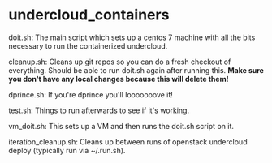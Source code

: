 # undercloud_containers

doit.sh: The main script which sets up a centos 7 machine with all the bits necessary to run the containerized undercloud.

cleanup.sh: Cleans up git repos so you can do a fresh checkout of everything.  Should be able to run doit.sh again after running this.  **Make sure you don't have any local changes because this will delete them!**

dprince.sh: If you're dprince you'll looooooove it!

test.sh: Things to run afterwards to see if it's working.

vm_doit.sh: This sets up a VM and then runs the doit.sh script on it.

iteration_cleanup.sh: Cleans up between runs of openstack undercloud deploy (typically run via ~/.run.sh).

